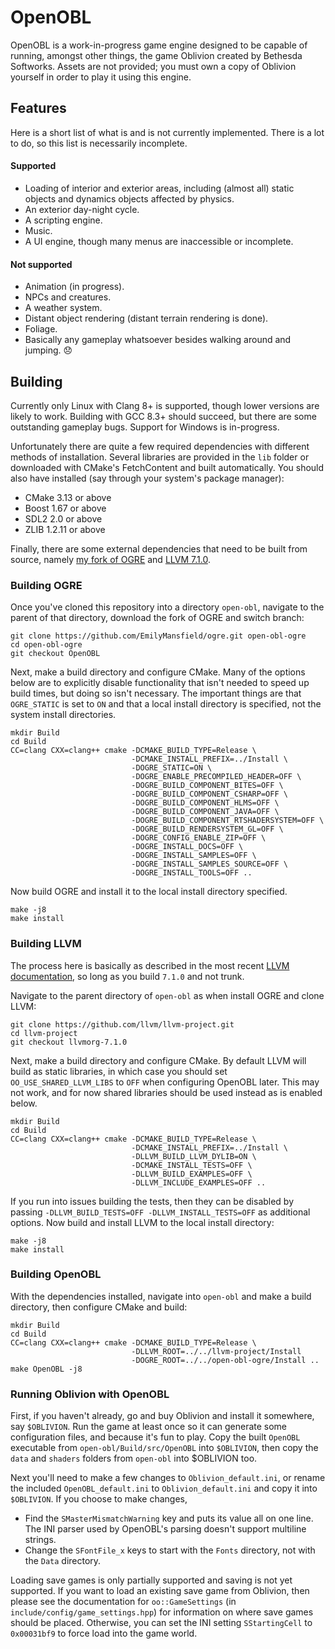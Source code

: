 # OpenOBL

OpenOBL is a work-in-progress game engine designed to be capable of running,
amongst other things, the game Oblivion created by Bethesda Softworks. Assets
are not provided; you must own a copy of Oblivion yourself in order to play it
using this engine.

## Features

Here is a short list of what is and is not currently implemented. There is a lot
to do, so this list is necessarily incomplete.

#### Supported
- Loading of interior and exterior areas, including (almost all) static objects
  and dynamics objects affected by physics.
- An exterior day-night cycle.
- A scripting engine.
- Music.
- A UI engine, though many menus are inaccessible or incomplete.

#### Not supported
- Animation (in progress).
- NPCs and creatures.
- A weather system.
- Distant object rendering (distant terrain rendering is done).
- Foliage.
- Basically any gameplay whatsoever besides walking around and jumping.
  :disappointed:

## Building

Currently only Linux with Clang 8+ is supported, though lower versions are
likely to work. Building with GCC 8.3+ should succeed, but there are some
outstanding gameplay bugs. Support for Windows is in-progress.

Unfortunately there are quite a few required dependencies with different methods
of installation. Several libraries are provided in the `lib` folder or
downloaded with CMake's FetchContent and built automatically. You should also
have installed (say through your system's package manager):

- CMake 3.13 or above
- Boost 1.67 or above
- SDL2 2.0 or above
- ZLIB 1.2.11 or above

Finally, there are some external dependencies that need to be built from source,
namely [my fork of OGRE](https://github.com/EmilyMansfield/ogre) and
[LLVM 7.1.0](https://llvm.org/).

### Building OGRE

Once you've cloned this repository into a directory `open-obl`, navigate to the
parent of that directory, download the fork of OGRE and switch branch:
```
git clone https://github.com/EmilyMansfield/ogre.git open-obl-ogre
cd open-obl-ogre
git checkout OpenOBL
```
Next, make a build directory and configure CMake. Many of the options below are
to explicitly disable functionality that isn't needed to speed up build times,
but doing so isn't necessary. The important things are that `OGRE_STATIC` is
set to `ON` and that a local install directory is specified, not the system
install directories.
```
mkdir Build
cd Build
CC=clang CXX=clang++ cmake -DCMAKE_BUILD_TYPE=Release \
                           -DCMAKE_INSTALL_PREFIX=../Install \
                           -DOGRE_STATIC=ON \
                           -DOGRE_ENABLE_PRECOMPILED_HEADER=OFF \
                           -DOGRE_BUILD_COMPONENT_BITES=OFF \
                           -DOGRE_BUILD_COMPONENT_CSHARP=OFF \
                           -DOGRE_BUILD_COMPONENT_HLMS=OFF \
                           -DOGRE_BUILD_COMPONENT_JAVA=OFF \
                           -DOGRE_BUILD_COMPONENT_RTSHADERSYSTEM=OFF \
                           -DOGRE_BUILD_RENDERSYSTEM_GL=OFF \
                           -DOGRE_CONFIG_ENABLE_ZIP=OFF \
                           -DOGRE_INSTALL_DOCS=OFF \
                           -DOGRE_INSTALL_SAMPLES=OFF \
                           -DOGRE_INSTALL_SAMPLES_SOURCE=OFF \
                           -DOGRE_INSTALL_TOOLS=OFF ..
```
Now build OGRE and install it to the local install directory specified.
```
make -j8
make install
```

### Building LLVM

The process here is basically as described in the most recent
[LLVM documentation](https://llvm.org/docs/GettingStarted.html), so long as you
build `7.1.0` and not trunk.

Navigate to the parent directory of `open-obl` as when install OGRE and clone
LLVM:
```
git clone https://github.com/llvm/llvm-project.git
cd llvm-project
git checkout llvmorg-7.1.0
```
Next, make a build directory and configure CMake. By default LLVM will build as
static libraries, in which case you should set `OO_USE_SHARED_LLVM_LIBS` to
`OFF` when configuring OpenOBL later. This may not work, and for now shared
libraries should be used instead as is enabled below.
```
mkdir Build
cd Build
CC=clang CXX=clang++ cmake -DCMAKE_BUILD_TYPE=Release \
                           -DCMAKE_INSTALL_PREFIX=../Install \
                           -DLLVM_BUILD_LLVM_DYLIB=ON \
                           -DCMAKE_INSTALL_TESTS=OFF \
                           -DLLVM_BUILD_EXAMPLES=OFF \
                           -DLLVM_INCLUDE_EXAMPLES=OFF ..
```
If you run into issues building the tests, then they can be disabled by passing
`-DLLVM_BUILD_TESTS=OFF -DLLVM_INSTALL_TESTS=OFF` as additional options.
Now build and install LLVM to the local install directory:
```
make -j8
make install
```

### Building OpenOBL

With the dependencies installed, navigate into `open-obl` and make a build
directory, then configure CMake and build:
```
mkdir Build
cd Build
CC=clang CXX=clang++ cmake -DCMAKE_BUILD_TYPE=Release \
                           -DLLVM_ROOT=../../llvm-project/Install
                           -DOGRE_ROOT=../../open-obl-ogre/Install ..
make OpenOBL -j8
```

### Running Oblivion with OpenOBL

First, if you haven't already, go and buy Oblivion and install it somewhere, say
`$OBLIVION`. Run the game at least once so it can generate some configuration
files, and because it's fun to play.
Copy the built `OpenOBL` executable from `open-obl/Build/src/OpenOBL` into
`$OBLIVION`, then copy the `data` and `shaders` folders from `open-obl` into
$OBLIVION too.

Next you'll need to make a few changes to `Oblivion_default.ini`, or rename the
included `OpenOBL_default.ini` to `Oblivion_default.ini` and copy it into
`$OBLIVION`. If you choose to make changes,
- Find the `SMasterMismatchWarning` key and puts its value all on one line.
  The INI parser used by OpenOBL's parsing doesn't support multiline strings.
- Change the `SFontFile_x` keys to start with the `Fonts` directory, not with
  the `Data` directory.

Loading save games is only partially supported and saving is not yet supported.
If you want to load an existing save game from Oblivion, then please see the
documentation for `oo::GameSettings` (in `include/config/game_settings.hpp`) for
information on where save games should be placed. Otherwise, you can set the
INI setting `SStartingCell` to `0x00031bf9` to force load into the game world.

